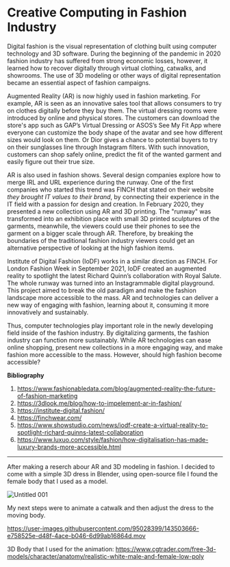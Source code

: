 # Creative Computing in Fashion Industry 

Digital fashion is the visual representation of clothing built using computer technology and 3D software. 
During the beginning of the pandemic in 2020 fashion industry has suffered from strong economic losses, however, 
it learned how to recover digitally through virtual clothing, catwalks, and showrooms. 
The use of 3D modeling or other ways of digital representation became an essential aspect of fashion campaigns.

Augmented Reality (AR) is now highly used in fashion marketing. For example, AR is seen as an innovative sales tool 
that allows consumers to try on clothes digitally before they buy them. The virtual dressing rooms were introduced 
by online and physical stores. The customers can download the store's app such as GAP’s Virtual Dressing or 
ASOS’s See My Fit App where everyone can customize the body shape of the avatar and see how different sizes would look on them. 
Or Dior gives a chance to potential buyers to try on their sunglasses line through Instagram filters. With such innovation, 
customers can shop safely online, predict the fit of the wanted garment and easily figure out their true size.

AR is also used in fashion shows. Several design companies explore how to merge IRL and URL experience during the runway.
One of the first companies who started this trend was FINCH that stated on their website *they brought IT values to their brand*, 
by connecting their experience in the IT field with a passion for design and creation. In February 2020, they presented 
a new collection using AR and 3D printing. The "runway" was transformed into an exhibition place with small 3D printed sculptures of the garments,
meanwhile, the viewers could use their phones to see the garment on a bigger scale through AR. Therefore, by breaking the boundaries 
of the traditional fashion industry viewers could get an alternative perspective of looking at the high fashion items. 

Institute of Digital Fashion (IoDF) works in a similar direction as FINCH. For London Fashion Week in September 2021, 
IoDF created an augmented reality to spotlight the latest Richard Quinn’s collaboration with Royal Salute. The whole runway was turned into 
an Instagrammable digital playground. This project aimed to break the old paradigm and make the fashion landscape more accessible to the mass. 
AR and technologies can deliver a new way of engaging with fashion, learning about it, consuming it more innovatively and sustainably. 

Thus, computer technologies play important role in the newly developing field inside of the fashion industry. By digitalizing garments,
the fashion industry can function more sustainably. While AR technologies can ease online shopping, present new collections in a more engaging way,
and make fashion more accessible to the mass. However, should high fashion become accessible? 


**Bibliography**

1. https://www.fashionabledata.com/blog/augmented-reality-the-future-of-fashion-marketing 
2. https://3dlook.me/blog/how-to-impelement-ar-in-fashion/ 
3. https://institute-digital.fashion/ 
4. https://finchwear.com/ 
5. https://www.showstudio.com/news/iodf-create-a-virtual-reality-to-spotlight-richard-quinns-latest-collaboration 
6. https://www.luxuo.com/style/fashion/how-digitalisation-has-made-luxury-brands-more-accessible.html

--------------------------------------------------------------------------------------------------------------------------------------------------------------------

After making a reserch abour AR and 3D modeling in fashion. I decided to come with a simple 3D dress in Blender, using open-source file I found the female body that I used as a model. 

![Untitled 001](https://user-images.githubusercontent.com/95028399/143462390-facec5c9-fc42-42d1-aed6-3986ac78145f.jpeg)

My next steps were to animate a catwalk and then adjust the dress to the moving body. 

https://user-images.githubusercontent.com/95028399/143503666-e758525e-d48f-4ace-b046-6d99ab16864d.mov

3D Body that I used for the animation:
https://www.cgtrader.com/free-3d-models/character/anatomy/realistic-white-male-and-female-low-poly


